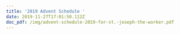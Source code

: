 ```yaml
---
title: '2019 Advent Schedule '
date: 2019-11-27T17:01:50.112Z
doc_pdf: /img/advent-schedule-2019-for-st.-joseph-the-worker.pdf
---
```



